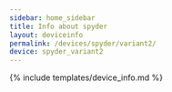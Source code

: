 ```yaml
---
sidebar: home_sidebar
title: Info about spyder
layout: deviceinfo
permalink: /devices/spyder/variant2/
device: spyder_variant2
---
```

{% include templates/device_info.md %}
